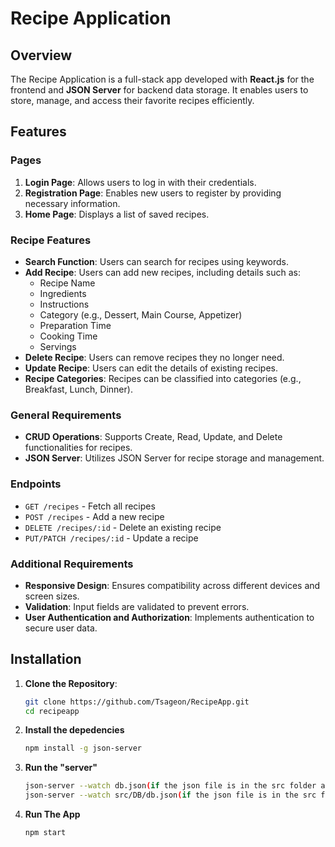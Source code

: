 # Recipe Application

## Overview
The Recipe Application is a full-stack app developed with **React.js** for the frontend and **JSON Server** for backend data storage. It enables users to store, manage, and access their favorite recipes efficiently.

## Features

### Pages
1. **Login Page**: Allows users to log in with their credentials.
2. **Registration Page**: Enables new users to register by providing necessary information.
3. **Home Page**: Displays a list of saved recipes.

### Recipe Features
- **Search Function**: Users can search for recipes using keywords.
- **Add Recipe**: Users can add new recipes, including details such as:
  - Recipe Name
  - Ingredients
  - Instructions
  - Category (e.g., Dessert, Main Course, Appetizer)
  - Preparation Time
  - Cooking Time
  - Servings
- **Delete Recipe**: Users can remove recipes they no longer need.
- **Update Recipe**: Users can edit the details of existing recipes.
- **Recipe Categories**: Recipes can be classified into categories (e.g., Breakfast, Lunch, Dinner).

### General Requirements
- **CRUD Operations**: Supports Create, Read, Update, and Delete functionalities for recipes.
- **JSON Server**: Utilizes JSON Server for recipe storage and management.

### Endpoints
- `GET /recipes` - Fetch all recipes
- `POST /recipes` - Add a new recipe
- `DELETE /recipes/:id` - Delete an existing recipe
- `PUT/PATCH /recipes/:id` - Update a recipe

### Additional Requirements
- **Responsive Design**: Ensures compatibility across different devices and screen sizes.
- **Validation**: Input fields are validated to prevent errors.
- **User Authentication and Authorization**: Implements authentication to secure user data.

## Installation

1. **Clone the Repository**:
   ```bash
   git clone https://github.com/Tsageon/RecipeApp.git
   cd recipeapp

2. **Install the depedencies**
   ```bash
   npm install -g json-server

3. **Run the "server"**
   ```bash
   json-server --watch db.json(if the json file is in the src folder and not within another subfolder in the src folder)
   json-server --watch src/DB/db.json(if the json file is in the src folder and within another subfolder in my case)

4.  **Run The App** 
    ```bash
    npm start  

